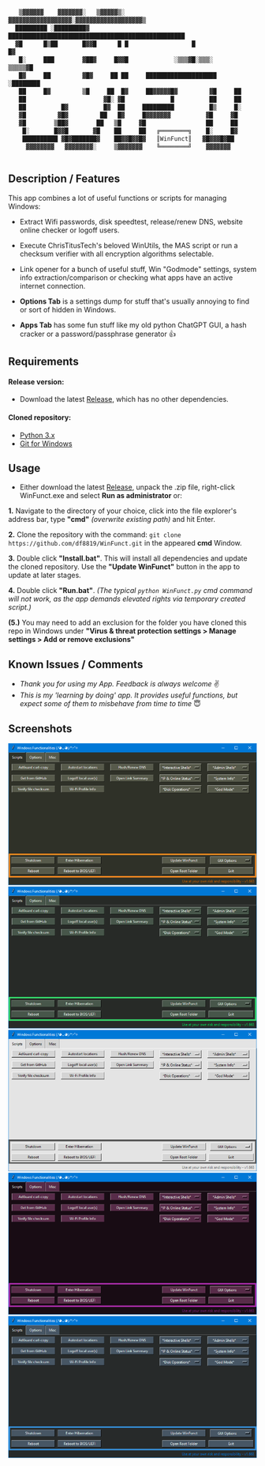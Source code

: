 ```
   ▒▓▓▓▓▓▓    ▓▓▓▓▓▓▓░   ▒▓▓▓▓▓▒░ ▓▓▓▓▓▓▓▓▓▓▓▓▓▓▓▓▓▓░▓▓▓▓▓▓▓▓▓▓▓▓▓▓▓▓▓▓▓▒  
  █████████ ░█████████▓ ██████████████████████████████████████████████████ 
  ▓█      █▒██       █▓▓█      █ █                  █                   █▓ 
   █░     ███        ▓██▓     █▓▓█             ░▒▒▒▓█░▒▒▒░        ▒▒▒▒▒▓█  
   █▓     ██         ▓█▓     ██ ██     ████████████████████     ░████████  
   ██     █▓         ▒█     ██  █▓     ██▓▓▓▓▓█▓         ▓█     ██         
   ██                      ▓█░ ▓█             █          ██     ██         
   ██          █▓          █▓  ██     █████████          █▒     █░         
   ▓█         ▓█▓         ██   █▓     █▓▓▓▓▓▓▓          ▓█     ▓█          
   ▓█        ▒██▓        ██   ▒█     ▓█                 ██     ██          
    █░       █▓▓█       ▓█    ██     ██   ╔════════╗    █░     █▓          
    ██████████ ▓█▓███████▓    ██▓▓█▓▓█▓   ║WinFunct║   ▓█▓▓▓█▓██           
     ▓▓▓▓▓▓▓▓   ▓▓▓▓▓▓▓▓░     ▒▓▓▓▓▓▓▓    ╚════════╝    ▓▓▓▓▓▓▓            
	 
```

## Description / Features

This app combines a lot of useful functions or scripts for managing Windows:

- Extract Wifi passwords, disk speedtest, release/renew DNS, website online checker or logoff users.

- Execute ChrisTitusTech's beloved WinUtils, the MAS script or run a checksum verifier with all encryption algorithms selectable.

- Link opener for a bunch of useful stuff, Win "Godmode" settings, system info extraction/comparison or checking what apps have an active internet connection.

- **Options Tab** is a settings dump for stuff that's usually annoying to find or sort of hidden in Windows.

- **Apps Tab** has some fun stuff like my old python ChatGPT GUI, a hash cracker or a password/passphrase generator 👍


## Requirements
#### Release version:
- Download the latest [Release](https://github.com/df8819/WinFunct/releases), which has no other dependencies.

#### Cloned repository:
- [Python 3.x](https://www.python.org/downloads/)
- [Git for Windows](https://git-scm.com/downloads/)

## Usage

- Either download the latest [Release](https://github.com/df8819/WinFunct/releases), unpack the .zip file, right-click WinFunct.exe and select **Run as administrator** or:

**1.** Navigate to the directory of your choice, click into the file explorer's address bar, type **"cmd"** _(overwrite existing path)_ and hit Enter.

**2.** Clone the repository with the command: `git clone https://github.com/df8819/WinFunct.git` in the appeared **cmd** Window.

**3.** Double click **"Install.bat"**. This will install all dependencies and update the cloned repository. Use the **"Update WinFunct"** button in the app to update at later stages.

**4.** Double click **"Run.bat"**. _(The typical `python WinFunct.py` cmd command will not work, as the app demands elevated rights via temporary created script.)_

**(5.)** You may need to add an exclusion for the folder you have cloned this repo in Windows under **"Virus & threat protection settings > Manage settings > Add or remove exclusions"**

## Known Issues / Comments

- _Thank you for using my App. Feedback is always welcome_ ✌
- _This is my 'learning by doing' app. It provides useful functions, but expect some of them to misbehave from time to time_ 😇

## Screenshots

![Image](GUI_Pics/1726055328.png)
![Image](GUI_Pics/1726055338.png)
![Image](GUI_Pics/1726055347.png)
![Image](GUI_Pics/1726055433.png)
![Image](GUI_Pics/1726055441.png)
